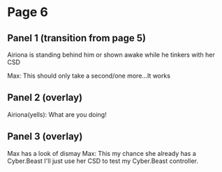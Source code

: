# Page 6
## Panel 1 (transition from page 5)
Airiona is standing behind him or shown awake while he tinkers with her CSD

Max: This should only take a second/one more...It works

## Panel 2 (overlay)
Airiona(yells): What are you doing!

## Panel 3 (overlay)
Max has a look of dismay
Max: This my chance she already has a Cyber.Beast I'll just use her CSD to test my Cyber.Beast controller.